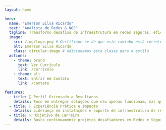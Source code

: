 ```yaml
---
layout: home

hero:
  name: "Emerson Silva Ricardo"
  text: "Analista de Redes & NOC"
  tagline: Transformo desafios de infraestrutura em redes seguras, eficientes e de alta disponibilidade, com foco em monitoramento proativo e otimização de performance.
  image:
    src: /img/logo.png # Certifique-se de que este caminho está correto para o seu logo circular
    alt: Emerson Silva Ricardo
    class: circular-image # Adicionamos esta classe para o estilo
  actions:
    - theme: brand
      text: Ver Currículo
      link: /curriculo
    - theme: alt
      text: Entrar em Contato
      link: /contato

features:
  - title: 🚀 Perfil Orientado a Resultados
    details: Foco em entregar soluções que não apenas funcionam, mas que otimizam processos e garantem a continuidade do negócio, buscando sempre a máxima performance e segurança da rede.
  - title: 🔧 Experiência Prática e Impacto
    details: Liderança em instalações e suporte de infraestrutura de rede para dezenas de clientes, reduzindo em até 30% os chamados de suporte através de monitoramento proativo e otimizações.
  - title: 📈 Objetivo de Carreira
    details: Busco continuamente projetos desafiadores em Redes e Segurança, onde eu possa aplicar minha experiência para construir infraestruturas resilientes e expandir meus conhecimentos.
---
```


<style>
/* Estilo para a imagem circular no cabeçalho */
.VPHero .circular-image {
  border-radius: 50%; /* Torna a imagem circular */
  width: 200px; /* Defina o tamanho que preferir */
  height: 200px; /* Certifique-se de que a altura é igual à largura para um círculo perfeito */
  object-fit: cover; /* Garante que a imagem preencha o círculo sem distorcer */
  border: 3px solid var(--vp-c-brand-1); /* Borda opcional com a cor principal do tema */
}
</style>